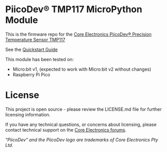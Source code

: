 # PiicoDev® TMP117 MicroPython Module

This is the firmware repo for the [Core Electronics PiicoDev® Precision Temperature Sensor TMP117](https://core-electronics.com.au/catalog/product/view/sku/CE07502)

See the [Quickstart Guide](https://core-electronics.com.au/tutorials/quickstart-guide-piicodev-precision-temperature-sensor-tmp117-and-micropython.html)

This module has been tested on:
 - Micro:bit v1, (expected to work with Micro:bit v2 without changes)
 - Raspberry Pi Pico

# License
This project is open source - please review the LICENSE.md file for further licensing information.

If you have any technical questions, or concerns about licensing, please contact technical support on the [Core Electronics forums](https://forum.core-electronics.com.au/).

*\"PiicoDev\" and the PiicoDev logo are trademarks of Core Electronics Pty Ltd.*
